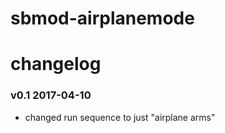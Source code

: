 # sbmod-airplanemode
# changelog

### v0.1 2017-04-10
* changed run sequence to just "airplane arms"
